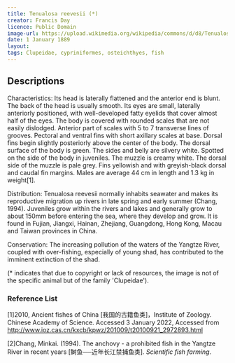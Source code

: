 ```yaml
---
title: Tenualosa reevesii (*)
creator: Francis Day
licence: Public Domain
image-url: https://upload.wikimedia.org/wikipedia/commons/d/d8/Tenualosa_ilisha_Day.png
date: 1 January 1889
layout: 
tags: Clupeidae, cypriniformes, osteichthyes, fish
---
```

## Descriptions

Characteristics: Its head is laterally flattened and the anterior end is blunt. The back of the head is usually smooth. Its eyes are small, laterally anteriorly positioned, with well-developed fatty eyelids that cover almost half of the eyes. The body is covered with rounded scales that are not easily dislodged. Anterior part of scales with 5 to 7 transverse lines of grooves. Pectoral and ventral fins with short axillary scales at base. Dorsal fins begin slightly posteriorly above the center of the body. The dorsal surface of the body is green. The sides and belly are silvery white. Spotted on the side of the body in juveniles. The muzzle is creamy white. The dorsal side of the muzzle is pale grey. Fins yellowish and with greyish-black dorsal and caudal fin margins. Males are average 44 cm in length and 1.3 kg in weight[1].

Distribution: Tenualosa reevesii normally inhabits seawater and makes its reproductive migration up rivers in late spring and early summer (Chang, 1994). Juveniles grow within the rivers and lakes and generally grow to about 150mm before entering the sea, where they develop and grow. It is found in Fujian, Jiangxi, Hainan, Zhejiang, Guangdong, Hong Kong, Macau and Taiwan provinces in China.

Conservation: The increasing pollution of the waters of the Yangtze River, coupled with over-fishing, especially of young shad, has contributed to the imminent extinction of the shad.

(* indicates that due to copyright or lack of resources, the image is not of the specific animal but of the family 'Clupeidae').


### Reference List
[1]2010, Ancient fishes of China [我国的古籍鱼类]，Institute of Zoology. Chinese Academy of Science. Accessed 3 January 2022, Accessed from http://www.ioz.cas.cn/kxcb/kpwz/201009/t20100921_2972893.html

[2]Chang, Minkai. (1994). The anchovy - a prohibited fish in the Yangtze River in recent years [鲥鱼──近年长江禁捕鱼类]. _Scientific fish farming_.

